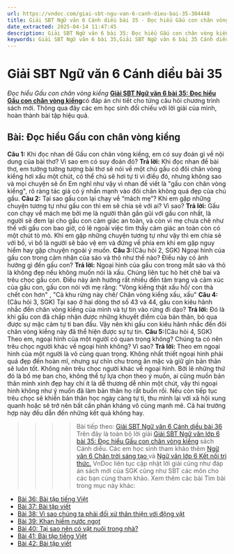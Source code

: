 ```yaml
---
url: https://vndoc.com/giai-sbt-ngu-van-6-canh-dieu-bai-35-304448
title: Giải SBT Ngữ văn 6 Cánh diều bài 35 - Đọc hiểu Gấu con chân vòng kiềng - VnDoc.com
date_extracted: 2025-04-14 11:47:45
description: Giải SBT Ngữ văn 6 bài 35: Đọc hiểu Gấu con chân vòng kiềng sách Cánh diều được VnDoc sưu tầm và tổng hợp gồm có đáp án chi tiết cho các bạn cùng tham khảo.
keywords: Giải SBT Ngữ văn 6 bài 35,Giải SBT Ngữ văn 6 bài 35 Cánh diều,Giải sách bài tập Ngữ văn CD lớp 6,Ngữ văn lớp 6 Cánh diều,giải bài tập ngữ văn lớp 6,bài Đọc hiểu Gấu con chân vòng kiềng,soạn bài Ngữ văn 6 Cánh diều,ôn tập Ngữ văn 6
---
```


# Giải SBT Ngữ văn 6 Cánh diều bài 35
 _Đọc hiểu Gấu con chân vòng kiềng_
[**Giải SBT Ngữ văn 6 bài 35: Đọc hiểu Gấu con chân vòng kiềng**](<https://vndoc.com/giai-sbt-ngu-van-6-canh-dieu-bai-35-304448>)có đáp án chi tiết cho từng câu hỏi chương trình sách mới. Thông qua đây các em học sinh đối chiếu với lời giải của mình, hoàn thành bài tập hiệu quả.
## Bài: Đọc hiểu Gấu con chân vòng kiềng
**Câu 1:** Khi đọc nhan đề Gấu con chân vòng kiềng, em có suy đoán gì về nội dung của bài thơ? Vì sao em có suy đoán đó?
**Trả lời:**
Khi đọc nhan đề bài thơ, em tưởng tưởng tượng bài thơ sẽ nói về một chú gấu có đôi chân vòng kiềng hơi xấu một chút, có thể chú sẽ hơi tự ti vì điều đó, nhưng không sao và mọi chuyện sẽ ổn
Em nghĩ như vậy vì nhan đề viết là "gấu con chân vòng kiềng", rõ ràng tác giả có ý nhấn mạnh vào đôi chân không quá đẹp của chú gấu.
**Câu 2:** Tại sao gấu con lại chạy về “mách mẹ”? Khi em gặp những chuyện tương tự như gấu con thì em sẽ chia sẻ với ai? Vì sao?
**Trả lời:**
Gấu con chạy về mách mẹ bởi mẹ là người thân gần gũi với gấu con nhất, là người sẽ đem lại cho gấu con cảm giác an toàn, và còn vì mẹ chưa chê như thế với gấu con bao giờ, có lẽ ngoài việc tìm thấy cảm giác an toàn còn có một chút tò mò.
Khi em gặp những chuyện tương tự như vậy thì em chia sẻ với bố, vì bố là người sẽ bảo vệ em và đứng về phía em khi em gặp nguy hiểm hay gặp chuyện ngoài ý muốn.
**Câu 3:**\(Câu hỏi 2, SGK\) Ngoại hình của gấu con trong cảm nhận của sáo và thỏ như thế nào? Điều này có ảnh hưởng gì đến gấu con?
**Trả lời:**
Ngoại hình của gấu con trong mắt sáo và thỏ là không đẹp nếu không muốn nói là xấu. Chúng liên tục hò hét chê bai và trêu chọc gấu con.
Điều này ảnh hưởng rất nhiều đến tâm trạng và cảm xúc của gấu con, gấu con nói với mẹ rằng: "Vòng kiềng thật xấu hổ/ con thà chết còn hơn" , "Cả khu rừng này chê/ Chân vòng kiềng xấu, xấu"
**Câu 4:**\(Câu hỏi 3, SGK\) Tại sao ở hai dòng thơ số 43 và 44, gấu con kiêu hãnh nhắc đến chân vòng kiềng của mình và tự tin vào rừng đi dạo?
**Trả lời:**
Đó là khi gấu con đã chấp nhận được những khuyết điểm của bản thân, bỏ qua được sự mặc cảm tự ti ban đầu. Vậy nên khi gấu con kiêu hãnh nhắc đến đôi chân vòng kiềng này đã thể hiện được sự tự tin.
**Câu 5:**\(Câu hỏi 4, SGK\) Theo em, ngoại hình của một người có quan trọng không? Chúng ta có nên trêu chọc người khác về ngoại hình không? Vì sao?
**Trả lời:**
Theo em ngoại hình của một người là vô cùng quan trọng. Không nhất thiết ngoại hình phải quá đẹp đến hoàn mĩ, nhưng sự chỉn chu trong ăn mặc và giữ gìn bản thân sẽ luôn tốt.
Không nên trêu chọc người khác về ngoại hình. Bởi lẽ những thứ đó là bố mẹ ban cho, không thể tự lựa chọn theo ý muốn, ai cũng muốn bản thân mình xinh đẹp hay chí ít là dễ thương dễ nhìn một chút, vậy thì ngoại hình không như ý muốn đã làm bản thân họ rất buồn rồi. Nếu còn tiếp tục trêu chọc sẽ khiến bản thân học ngày càng tự ti, thu mình lại với xã hội xung quanh hoặc sẽ trở nên bất cần phản kháng vô cùng mạnh mẽ. Cả hai trường hợp này đều dẫn đến những kết quả không hay.
>>>> Bài tiếp theo: [Giải SBT Ngữ văn 6 Cánh diều bài 36](<https://vndoc.com/giai-sbt-ngu-van-6-canh-dieu-bai-36-304450>)
Trên đây là toàn bộ lời giải [Giải SBT Ngữ văn lớp 6 bài 35: Đọc hiểu Gấu con chân vòng kiềng](<https://vndoc.com/giai-sbt-ngu-van-6-canh-dieu-bai-35-304448>) sách Cánh diều. Các em học sinh tham khảo thêm [Ngữ văn 6 Chân trời sáng tạo ](<https://vndoc.com/ngu-van-6-sach-chan-troi-sang-tao>)và [Ngữ văn lớp 6 Kết nối tri thức.](<https://vndoc.com/mon-ngu-van-lop6>) VnDoc liên tục cập nhật lời giải cũng như đáp án sách mới của SGK cũng như SBT các môn cho các bạn cùng tham khảo.
Xem thêm các bài Tìm bài trong mục này khác:
  * [Bài 36: Bài tập tiếng Việt](</giai-sbt-ngu-van-6-canh-dieu-bai-36-304450>)
  * [Bài 37: Bài tập viết](</giai-sbt-ngu-van-6-canh-dieu-bai-37-304451>)
  * [Bài 38: Vì sao chúng ta phải đối xử thân thiện với động vật](</giai-sbt-ngu-van-6-canh-dieu-bai-38-304454>)
  * [Bài 39: Khan hiếm nước ngọt](</giai-sbt-ngu-van-6-canh-dieu-bai-39-304464>)
  * [Bài 40: Tại sao nên có vật nuôi trong nhà?](</giai-sbt-ngu-van-6-canh-dieu-bai-40-304469>)
  * [Bài 41: Bài tập tiếng Việt](</giai-sbt-ngu-van-6-canh-dieu-bai-41-304472>)
  * [Bài 42: Bài tập viết](</giai-sbt-ngu-van-6-canh-dieu-bai-42-304474>)

